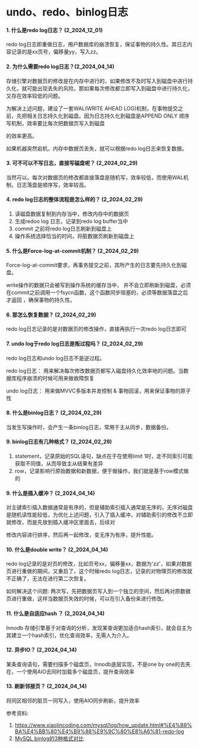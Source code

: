# undo、redo、binlog日志

#### 1. 什么是redo log日志？ (2_2024_12_01)
redo log日志即重做日志，用户数据库的崩溃恢复，保证事物的持久性。其日志内容记录的是xx页号，偏移量yy，写入zz。


#### 2. 为什么需要redo log日志？(2_2024_04_14)
存储引擎对数据页的修改是在内存中进行的，如果修改不及时写入到磁盘中进行持久化，就可能出现丢失的风险，那如果每次修改都立即写入到磁盘中进行持久化，又存在效率较低的问题。

为解决上述问题，建设了一套WAL(WRITE AHEAD LOG)机制，在事物提交之前，先把相关日志持久化到磁盘。因为日志持久化到磁盘是APPEND ONLY 顺序写机制，效率要比每次把数据页写入到磁盘

的效率更高。

如果机器突然宕机，内存中数据页丢失，就可以根据redo log日志来恢复数据。


#### 3. 可不可以不写日志，直接写磁盘呢？ (2_2024_02_29)
当然可以。每次对数据页的修改都直接落盘是随机写，效率较低，而使用WAL机制，日志落盘是顺序写，效率较高。


#### 4. redo log日志的整体流程是怎么样的？ (2_2024_02_29)
1. 读磁盘数据复制到内存当中，修改内存中的数据页
2. 生成redoo log 日志，记录到redo log buffer当中
3. commit 之前将redo log日志刷新到磁盘上
4. 操作系统选择恰当的时间，将脏数据页刷新到磁盘上

#### 5. 什么是Force-log-at-commit机制？  (2_2024_02_29)
Force-log-at-commit要求，再事务提交之前，其所产生的日志要先持久化到磁盘。

write操作的数据只会被写到操作系统的缓存当中， 并不会立即刷新到磁盘，必须在commit之前调用一个fsycn函数，这个函数同步阻塞的，必须等数据落盘之后才返回
，确保事物的持久性。

#### 6. 那怎么恢复数据？ (2_2024_02_29)
redo log日志记录的是对数据页的修改操作，直接再执行一次redo log日志即可

#### 7. undo log于redo log日志是叛过程吗？ (2_2024_02_29)
redo log日志和undo log日志不是逆过程。

redo log日志： 用来解决每次修改数据页都写入磁盘持久化效率地的问题。当数据库程序崩溃的时候可用来做故障恢复

undo log日志： 用来做MVVC多版本并发控制 & 事物回滚，用来保证事物的原子性


#### 8. 什么是binlog日志？  (2_2024_02_29)
当发生写操作时，会产生一条binlog日志，常用于主从同步，数据备份。

#### 9. binlog日志有几种格式？  (2_2024_02_29)
1. statement，记录原始的SQL语句，缺点在于在使用limit 1时，走不同索引可能获取不同值，从而导致主从结果有差异
2. row，记录影响行原始数据和新数据，便于做操作，我们就是基于row模式做的


#### 9. 什么是插入缓冲？  (2_2024_04_14)
对主键索引插入数据通常是有序的，但是辅助索引插入通常是无序的，无序对磁盘是随机读性能较低，为优化上述问题，引入了插入缓冲，对辅助索引的修改不立即就修改，而是先放到插入缓冲区里面去，后续对

修改内容进行排序，然后再一起修改，变无序为有序，提升性能。


#### 10. 什么是double write？ (2_2024_04_14)
redo log记录的是对页的修改，比如页号xx，偏移量xx，数据为'zz'，如果对数据页进行重做的期间，又重启了，这个时候redo log日志，记录的对物理页的修改就不正确了，无法在进行第二次恢复。

如何解决这个问题: 两次写，先把数据页写入到一个独立的空间，然后再对原数据页进行重做，这样当数据页失效的时候，可以在引入备份来进行修改。

#### 11. 什么是自适应hash ？  (2_2024_04_14)
Innodb 存储引擎基于对查询的分析，发现某查询更加适合hash索引，就会自主为其建立一个hash索引，优化查询效率，无需人为介入。

#### 12. 异步IO？  (2_2024_04_14)
某条查询语句，需要扫描多个磁盘页，Innodb底层实现，不是one by one的去夹在，一个使用AIO去同时加载多个磁盘页，提升查询效率

#### 13. 刷新邻接页？  (2_2024_04_14)
将同区相邻的脏页一同写入，使用AIO同步刷新，提升效率







参考资料:
1. https://www.xiaolincoding.com/mysql/log/how_update.html#%E4%B8%BA%E4%BB%80%E4%B9%88%E9%9C%80%E8%A6%81-redo-log
2. [MySQL binlog的3种格式对比](https://blog.csdn.net/wang0907/article/details/126120638)

